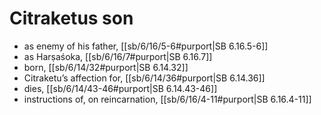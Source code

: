 # Citraketus son

* as enemy of his father, [[sb/6/16/5-6#purport|SB 6.16.5-6]]
* as Harṣaśoka, [[sb/6/16/7#purport|SB 6.16.7]]
* born, [[sb/6/14/32#purport|SB 6.14.32]]
* Citraketu’s affection for, [[sb/6/14/36#purport|SB 6.14.36]]
* dies, [[sb/6/14/43-46#purport|SB 6.14.43-46]]
* instructions of, on reincarnation, [[sb/6/16/4-11#purport|SB 6.16.4-11]]
